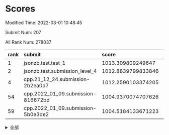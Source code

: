 # Scores

Modified Time: 2022-03-01 10:48:45

Submit Num: 207

All Rank Num: 278037

| rank |               submit               |       score        |       sigma        | pk_num |
| :--- | :--------------------------------- | :----------------- | :----------------- | :----- |
| 1    | jsonzb.test.test_1                 | 1013.309809249647  | 0.782424173109392  | 5370   |
| 2    | jsonzb.test.submission_level_4     | 1012.8839799833846 | 0.8045393324556167 | 5374   |
| 4    | cpp.21_12_24.submission-2b2ea0d7   | 1012.2590103374205 | 0.7670035870472546 | 5374   |
| 54   | cpp.2022_01_09.submission-816672bd | 1004.9370074707626 | 0.7087435957925384 | 5376   |
| 59   | cpp.2022_01_09.submission-5b0e3de2 | 1004.5184133671223 | 0.7022449621954274 | 5371   |


<details>
<summary>全部</summary>

| rank |                 submit                 |       score        |       sigma        | pk_num |
| :--- | :------------------------------------- | :----------------- | :----------------- | :----- |
| 1    | jsonzb.test.test_1                     | 1013.309809249647  | 0.782424173109392  | 5370   |
| 2    | jsonzb.test.submission_level_4         | 1012.8839799833846 | 0.8045393324556167 | 5374   |
| 3    | gobigger.level_3.submission_level_3_29 | 1012.2738541395333 | 0.757782062756157  | 5370   |
| 4    | cpp.21_12_24.submission-2b2ea0d7       | 1012.2590103374205 | 0.7670035870472546 | 5374   |
| 5    | gobigger.level_3.submission_level_3_43 | 1012.0096492025855 | 0.7872979558425045 | 5374   |
| 6    | gobigger.level_3.submission_level_3_25 | 1011.9536577951803 | 0.7727045548303403 | 5378   |
| 7    | gobigger.level_3.submission_level_3_2  | 1011.5683098197295 | 0.7948118575459071 | 5370   |
| 8    | gobigger.level_3.submission_level_3_15 | 1011.1683801544956 | 0.7836789540773317 | 5373   |
| 9    | gobigger.level_3.submission_level_3_27 | 1011.071787036145  | 0.7734883245443421 | 5375   |
| 10   | gobigger.level_3.submission_level_3_24 | 1011.0707827559036 | 0.7739717874872135 | 5371   |
| 11   | gobigger.level_3.submission_level_3_4  | 1011.0091636220297 | 0.7811281805052717 | 5373   |
| 12   | gobigger.level_3.submission_level_3_5  | 1011.0084442171037 | 0.7812729117366535 | 5367   |
| 13   | gobigger.level_3.submission_level_3_13 | 1010.9724691327523 | 0.7634471503797652 | 5371   |
| 14   | gobigger.level_3.submission_level_3_48 | 1010.9412864696578 | 0.7632719283949349 | 5371   |
| 15   | gobigger.level_3.submission_level_3_33 | 1010.807002398484  | 0.7889120307250953 | 5377   |
| 16   | gobigger.level_3.submission_level_3_18 | 1010.7557548652286 | 0.7573140120422495 | 5373   |
| 17   | gobigger.level_3.submission_level_3_40 | 1010.69805536344   | 0.7650882527895806 | 5378   |
| 18   | gobigger.level_3.submission_level_3_12 | 1010.655717816348  | 0.754167579726792  | 5370   |
| 19   | gobigger.level_3.submission_level_3_1  | 1010.6407566811205 | 0.7517639676422988 | 5377   |
| 20   | gobigger.level_3.submission_level_3_38 | 1010.5676955696603 | 0.7683349376273251 | 5372   |
| 21   | gobigger.level_3.submission_level_3_14 | 1010.5124135120069 | 0.7561035262392473 | 5376   |
| 22   | gobigger.level_3.submission_level_3_28 | 1010.4987948125544 | 0.7776937570018378 | 5366   |
| 23   | gobigger.level_3.submission_level_3_10 | 1010.477816572405  | 0.7513227536907099 | 5374   |
| 24   | gobigger.level_3.submission_level_3_44 | 1010.4258803188741 | 0.7479092095168448 | 5376   |
| 25   | gobigger.level_3.submission_level_3_42 | 1010.3783510547335 | 0.7766112578315509 | 5373   |
| 26   | gobigger.level_3.submission_level_3_34 | 1010.3440518064364 | 0.736478284195857  | 5372   |
| 27   | gobigger.level_3.submission_level_3_23 | 1010.2322409111341 | 0.7455902951070926 | 5374   |
| 28   | gobigger.level_3.submission_level_3_7  | 1010.1558577983343 | 0.7871702131786044 | 5374   |
| 29   | gobigger.level_3.submission_level_3_39 | 1009.9155747566853 | 0.7424467633118516 | 5376   |
| 30   | gobigger.level_3.submission_level_3_37 | 1009.9145474396671 | 0.7492019973640484 | 5372   |
| 31   | gobigger.level_3.submission_level_3_20 | 1009.8480132414821 | 0.7562174716158696 | 5372   |
| 32   | gobigger.level_3.submission_level_3_31 | 1009.7758218922824 | 0.7294961754106511 | 5369   |
| 33   | gobigger.level_3.submission_level_3_30 | 1009.758333257922  | 0.7517348329187832 | 5367   |
| 34   | gobigger.level_3.submission_level_3_35 | 1009.6889810993889 | 0.7524243854965844 | 5374   |
| 35   | gobigger.level_3.submission_level_3_0  | 1009.6818753739715 | 0.7637022203827691 | 5376   |
| 36   | gobigger.level_3.submission_level_3_22 | 1009.5860335092901 | 0.7793796851119862 | 5367   |
| 37   | gobigger.level_3.submission_level_3_36 | 1009.5533901728572 | 0.740026412814361  | 5372   |
| 38   | gobigger.level_3.submission_level_3_47 | 1009.5058012589977 | 0.7433260141559204 | 5374   |
| 39   | gobigger.level_3.submission_level_3_19 | 1009.4939678581627 | 0.7434927688262399 | 5372   |
| 40   | gobigger.level_3.submission_level_3_16 | 1009.4395485921473 | 0.765797302131955  | 5375   |
| 41   | gobigger.level_3.submission_level_3_17 | 1009.4155110998669 | 0.7556897355398877 | 5374   |
| 42   | gobigger.level_3.submission_level_3_49 | 1009.4146651000432 | 0.7368881572444785 | 5370   |
| 43   | gobigger.level_3.submission_level_3_41 | 1009.3798783597754 | 0.7225642587963046 | 5373   |
| 44   | gobigger.level_3.submission_level_3_32 | 1009.3103735824113 | 0.7482848894352241 | 5368   |
| 45   | gobigger.level_3.submission_level_3_26 | 1009.1362517330208 | 0.7395238940303254 | 5373   |
| 46   | gobigger.level_3.submission_level_3_6  | 1009.1234377704515 | 0.7498264669843085 | 5369   |
| 47   | gobigger.level_3.submission_level_3_11 | 1009.0972656286636 | 0.7727339861479057 | 5370   |
| 48   | gobigger.level_3.submission_level_3_3  | 1008.8683051588611 | 0.7621059687342212 | 5375   |
| 49   | gobigger.level_3.submission_level_3_45 | 1008.7863143841894 | 0.743352089847689  | 5372   |
| 50   | gobigger.level_3.submission_level_3_8  | 1008.7264782895619 | 0.7453677280243116 | 5373   |
| 51   | gobigger.level_3.submission_level_3_46 | 1008.6989189574988 | 0.7566551547444392 | 5375   |
| 52   | gobigger.level_3.submission_level_3_9  | 1008.6455622073422 | 0.7345574500972769 | 5374   |
| 53   | gobigger.level_3.submission_level_3_21 | 1008.2199661603705 | 0.7501742650120927 | 5369   |
| 54   | cpp.2022_01_09.submission-816672bd     | 1004.9370074707626 | 0.7087435957925384 | 5376   |
| 55   | gobigger.level_1.submission_level_1_43 | 1004.885053012006  | 0.7321782890145062 | 5374   |
| 56   | gobigger.level_1.submission_level_1_13 | 1004.683332534971  | 0.7084912842172081 | 5369   |
| 57   | gobigger.level_1.submission_level_1_5  | 1004.6689157109248 | 0.7309089540831842 | 5372   |
| 58   | gobigger.level_1.submission_level_1_49 | 1004.5387432401686 | 0.7325292453269735 | 5370   |
| 59   | cpp.2022_01_09.submission-5b0e3de2     | 1004.5184133671223 | 0.7022449621954274 | 5371   |
| 60   | gobigger.level_1.submission_level_1_48 | 1004.4710115670899 | 0.7207805996184786 | 5373   |
| 61   | gobigger.level_1.submission_level_1_16 | 1004.4646949903198 | 0.7162803070505693 | 5380   |
| 62   | gobigger.level_1.submission_level_1_39 | 1004.360868495889  | 0.7268105214161118 | 5372   |
| 63   | gobigger.level_1.submission_level_1_7  | 1004.3301762128953 | 0.7140967728491983 | 5374   |
| 64   | gobigger.level_1.submission_level_1_8  | 1004.257105661274  | 0.7174787979178082 | 5376   |
| 65   | gobigger.level_1.submission_level_1_14 | 1004.1529365107187 | 0.7166283493088659 | 5375   |
| 66   | gobigger.level_1.submission_level_1_33 | 1004.1506221051875 | 0.7340255744287814 | 5375   |
| 67   | gobigger.level_1.submission_level_1_36 | 1004.1411775237729 | 0.7140187640142507 | 5377   |
| 68   | gobigger.level_1.submission_level_1_26 | 1004.0950714718531 | 0.7129923845823684 | 5375   |
| 69   | gobigger.level_1.submission_level_1_30 | 1004.0254395196808 | 0.7218716392018035 | 5373   |
| 70   | gobigger.level_1.submission_level_1_47 | 1003.9793237941467 | 0.7114918964722301 | 5374   |
| 71   | gobigger.level_1.submission_level_1_19 | 1003.8472653279414 | 0.7139522197513847 | 5372   |
| 72   | gobigger.level_1.submission_level_1_28 | 1003.8234963025949 | 0.717622933941612  | 5376   |
| 73   | gobigger.level_1.submission_level_1_20 | 1003.7816552533128 | 0.7174246375760677 | 5373   |
| 74   | gobigger.level_1.submission_level_1_1  | 1003.7665219298964 | 0.7286693529063853 | 5374   |
| 75   | gobigger.level_1.submission_level_1_22 | 1003.6130545861238 | 0.7090806334419709 | 5367   |
| 76   | gobigger.level_1.submission_level_1_17 | 1003.5891890590605 | 0.7173310617018893 | 5375   |
| 77   | gobigger.level_1.submission_level_1_9  | 1003.5459738852155 | 0.7110248959153075 | 5376   |
| 78   | gobigger.level_1.submission_level_1_35 | 1003.4777340965339 | 0.7267582719667081 | 5372   |
| 79   | gobigger.level_1.submission_level_1_3  | 1003.4450620867707 | 0.7243191746598359 | 5374   |
| 80   | gobigger.level_1.submission_level_1_41 | 1003.4087778680577 | 0.715962921142521  | 5375   |
| 81   | gobigger.level_1.submission_level_1_24 | 1003.3830650917405 | 0.719878701649271  | 5372   |
| 82   | gobigger.level_1.submission_level_1_11 | 1003.3086724935382 | 0.7147720684727672 | 5376   |
| 83   | gobigger.level_1.submission_level_1_44 | 1003.2872143392917 | 0.7124452802126476 | 5376   |
| 84   | gobigger.level_1.submission_level_1_34 | 1003.2195310503107 | 0.7204761892409164 | 5378   |
| 85   | gobigger.level_1.submission_level_1_38 | 1003.1916092997824 | 0.7226031861978295 | 5373   |
| 86   | gobigger.level_1.submission_level_1_46 | 1003.185712279468  | 0.7069401976582476 | 5373   |
| 87   | gobigger.level_1.submission_level_1_6  | 1003.1636703227947 | 0.715369268299312  | 5377   |
| 88   | gobigger.level_1.submission_level_1_12 | 1003.1128235235069 | 0.7101900260763074 | 5374   |
| 89   | gobigger.level_1.submission_level_1_37 | 1003.0364326627997 | 0.7180571650921586 | 5375   |
| 90   | gobigger.level_1.submission_level_1_23 | 1002.9824029341601 | 0.7139198908505731 | 5374   |
| 91   | gobigger.level_1.submission_level_1_18 | 1002.944986251275  | 0.7308600096135314 | 5373   |
| 92   | gobigger.level_1.submission_level_1_31 | 1002.936292528989  | 0.7133435167887423 | 5374   |
| 93   | gobigger.level_1.submission_level_1_25 | 1002.8962382010764 | 0.7213145887557281 | 5376   |
| 94   | gobigger.level_1.submission_level_1_29 | 1002.8055435478952 | 0.7164476438124077 | 5379   |
| 95   | gobigger.level_1.submission_level_1_0  | 1002.7707337446448 | 0.7061856237468808 | 5373   |
| 96   | gobigger.level_1.submission_level_1_21 | 1002.7529163766678 | 0.7145388496846516 | 5369   |
| 97   | gobigger.level_1.submission_level_1_10 | 1002.7386617127877 | 0.7231881503325612 | 5371   |
| 98   | gobigger.level_1.submission_level_1_32 | 1002.7210704598058 | 0.7180373472692682 | 5368   |
| 99   | gobigger.level_1.submission_level_1_45 | 1002.6815745175154 | 0.7151225930231065 | 5376   |
| 100  | gobigger.level_1.submission_level_1_15 | 1002.4635368193458 | 0.718709622317257  | 5370   |
| 101  | gobigger.level_1.submission_level_1_4  | 1002.4302533984411 | 0.7207731060784892 | 5371   |
| 102  | gobigger.level_1.submission_level_1_27 | 1002.4252711917468 | 0.7213369722562651 | 5379   |
| 103  | gobigger.level_1.submission_level_1_42 | 1002.3967952209874 | 0.7272217346368017 | 5375   |
| 104  | gobigger.level_1.submission_level_1_2  | 1002.0334629906939 | 0.7171480151230676 | 5372   |
| 105  | gobigger.level_1.submission_level_1_40 | 1000.639258812435  | 0.7192234172646923 | 5378   |
| 106  | gobigger.random.submission_random_19   | 997.4097808870063  | 0.7270971083622768 | 5376   |
| 107  | gobigger.random.submission_random_40   | 997.404764545108   | 0.7104167235302586 | 5370   |
| 108  | gobigger.random.submission_random_38   | 996.8625213593476  | 0.7092702661835668 | 5369   |
| 109  | gobigger.random.submission_random_24   | 996.7736630787903  | 0.7049405084676231 | 5374   |
| 110  | gobigger.random.submission_random_30   | 996.6764084937781  | 0.70103138581952   | 5371   |
| 111  | gobigger.random.submission_random_39   | 996.6742596773004  | 0.711785783274523  | 5377   |
| 112  | gobigger.random.submission_random_36   | 996.6350343223274  | 0.7214500091655937 | 5369   |
| 113  | gobigger.random.submission_random_20   | 996.567551716282   | 0.7123200722762685 | 5372   |
| 114  | gobigger.random.submission_random_5    | 996.522638522452   | 0.6995963277168273 | 5373   |
| 115  | gobigger.random.submission_random_18   | 996.3565059454429  | 0.7116795661057499 | 5373   |
| 116  | gobigger.random.submission_random_28   | 996.2352673125488  | 0.7270630235425044 | 5375   |
| 117  | gobigger.random.submission_random_33   | 996.2337717813682  | 0.7153728517313567 | 5371   |
| 118  | gobigger.random.submission_random_25   | 996.1721147597153  | 0.7093869950145955 | 5375   |
| 119  | gobigger.random.submission_random_45   | 996.1167022792652  | 0.6999101585299541 | 5378   |
| 120  | gobigger.random.submission_random_49   | 996.0873077119783  | 0.6963755768319454 | 5369   |
| 121  | gobigger.random.submission_random_32   | 996.0662461609558  | 0.7130434458341153 | 5374   |
| 122  | gobigger.random.submission_random_1    | 996.0563772517804  | 0.6977393130950384 | 5373   |
| 123  | gobigger.random.submission_random_48   | 996.0237917418514  | 0.7092925450412514 | 5371   |
| 124  | gobigger.random.submission_random_27   | 996.0015282381629  | 0.7206362669634019 | 5374   |
| 125  | gobigger.random.submission_random_7    | 995.9770759138572  | 0.7073441741999685 | 5370   |
| 126  | gobigger.random.submission_random_0    | 995.9334034648117  | 0.7026332988222349 | 5371   |
| 127  | gobigger.random.submission_random_43   | 995.9248730747944  | 0.724722523601397  | 5368   |
| 128  | gobigger.random.submission_random_37   | 995.8868729719245  | 0.7068452461430744 | 5376   |
| 129  | gobigger.random.submission_random_2    | 995.8730859867993  | 0.7211642220615888 | 5378   |
| 130  | gobigger.random.submission_random_16   | 995.8610606300266  | 0.7133853436149417 | 5374   |
| 131  | gobigger.random.submission_random_41   | 995.8566665843645  | 0.7157955544718348 | 5368   |
| 132  | gobigger.random.submission_random_4    | 995.794767502117   | 0.7249366949630677 | 5375   |
| 133  | gobigger.random.submission_random_34   | 995.7851878752292  | 0.7140262903345996 | 5371   |
| 134  | gobigger.random.submission_random_12   | 995.7543514832018  | 0.7111672524189245 | 5379   |
| 135  | gobigger.random.submission_random_26   | 995.6124735245975  | 0.7105494385558726 | 5369   |
| 136  | gobigger.random.submission_random_47   | 995.590327324031   | 0.7233500384285679 | 5370   |
| 137  | gobigger.random.submission_random_35   | 995.5807476926958  | 0.7108581244495076 | 5372   |
| 138  | gobigger.random.submission_random_31   | 995.5548714485064  | 0.7399858989739958 | 5377   |
| 139  | gobigger.random.submission_random_29   | 995.5470453022899  | 0.7159190455799044 | 5374   |
| 140  | gobigger.random.submission_random_10   | 995.4494371402911  | 0.7107346812751589 | 5376   |
| 141  | gobigger.random.submission_random_42   | 995.4352595706849  | 0.7369977446302879 | 5375   |
| 142  | gobigger.random.submission_random_15   | 995.3803304603367  | 0.7225964279169467 | 5375   |
| 143  | gobigger.random.submission_random_11   | 995.3583554620882  | 0.7268078674918378 | 5373   |
| 144  | gobigger.random.submission_random_9    | 995.1721684253575  | 0.7125126492752425 | 5369   |
| 145  | gobigger.random.submission_random_23   | 995.0349340913932  | 0.7076003973290038 | 5375   |
| 146  | gobigger.random.submission_random_44   | 995.0266619177537  | 0.7133874230535266 | 5371   |
| 147  | gobigger.random.submission_random_17   | 995.014792759627   | 0.7229744019817433 | 5368   |
| 148  | gobigger.random.submission_random_22   | 994.9331214798373  | 0.7248465039578276 | 5372   |
| 149  | gobigger.random.submission_random_3    | 994.9210496726992  | 0.7153564218244124 | 5374   |
| 150  | gobigger.random.submission_random_13   | 994.9107140245656  | 0.726849541140583  | 5371   |
| 151  | gobigger.random.submission_random_8    | 994.6378388753576  | 0.7158796302352461 | 5367   |
| 152  | gobigger.random.submission_random_21   | 994.6240254215109  | 0.7195509124729369 | 5375   |
| 153  | gobigger.random.submission_random_14   | 994.2703486278053  | 0.7214621367605861 | 5367   |
| 154  | gobigger.random.submission_random_6    | 994.256551737411   | 0.7265904154637807 | 5369   |
| 155  | gobigger.level_2.submission_level_2_2  | 994.2355118747577  | 0.7253721346624739 | 5373   |
| 156  | gobigger.level_2.submission_level_2_37 | 994.227198400953   | 0.7211860455674911 | 5372   |
| 157  | gobigger.random.submission_random_46   | 994.0239445349913  | 0.7350731154505965 | 5370   |
| 158  | gobigger.level_2.submission_level_2_6  | 993.8734750855994  | 0.7453596652559312 | 5371   |
| 159  | gobigger.level_2.submission_level_2_11 | 993.6316658762644  | 0.7185081069432456 | 5376   |
| 160  | gobigger.level_2.submission_level_2_3  | 993.5050573039515  | 0.7344156316499459 | 5368   |
| 161  | gobigger.level_2.submission_level_2_22 | 993.3267671103877  | 0.7396722288918269 | 5375   |
| 162  | gobigger.level_2.submission_level_2_20 | 993.307478396414   | 0.7498137390969711 | 5369   |
| 163  | gobigger.level_2.submission_level_2_5  | 993.2734611346549  | 0.736017289480077  | 5371   |
| 164  | gobigger.level_2.submission_level_2_44 | 993.2618070490281  | 0.7427881270755182 | 5368   |
| 165  | gobigger.level_2.submission_level_2_42 | 993.1427487052091  | 0.7396299432167583 | 5370   |
| 166  | gobigger.level_2.submission_level_2_43 | 992.8893895422365  | 0.7663673667010514 | 5369   |
| 167  | gobigger.level_2.submission_level_2_48 | 992.8651830524625  | 0.7489393759848605 | 5374   |
| 168  | gobigger.level_2.submission_level_2_40 | 992.7242503628963  | 0.7509957142434869 | 5364   |
| 169  | gobigger.level_2.submission_level_2_28 | 992.689526547614   | 0.7455513265278699 | 5375   |
| 170  | gobigger.level_2.submission_level_2_25 | 992.532441320128   | 0.7272828323129583 | 5371   |
| 171  | gobigger.level_2.submission_level_2_10 | 992.5304943067011  | 0.7293233091933873 | 5369   |
| 172  | gobigger.level_2.submission_level_2_27 | 992.3728699419959  | 0.7464042409272279 | 5370   |
| 173  | gobigger.level_2.submission_level_2_14 | 992.3691044986944  | 0.754716435191214  | 5371   |
| 174  | gobigger.level_2.submission_level_2_4  | 992.3201250517739  | 0.7602464428452785 | 5374   |
| 175  | gobigger.level_2.submission_level_2_8  | 992.2653792666547  | 0.7425636787321142 | 5380   |
| 176  | gobigger.level_2.submission_level_2_15 | 992.2530996318548  | 0.7356886085063066 | 5377   |
| 177  | gobigger.level_2.submission_level_2_7  | 992.2486323161094  | 0.7564467533547102 | 5372   |
| 178  | gobigger.level_2.submission_level_2_33 | 992.2379859662693  | 0.7516422038249815 | 5368   |
| 179  | gobigger.level_2.submission_level_2_31 | 992.1859155349098  | 0.7391720482510957 | 5371   |
| 180  | gobigger.level_2.submission_level_2_30 | 992.1022454354617  | 0.7546066458410967 | 5375   |
| 181  | gobigger.level_2.submission_level_2_38 | 991.9892814000129  | 0.7546613808265741 | 5373   |
| 182  | gobigger.level_2.submission_level_2_18 | 991.926725576657   | 0.7453794470713914 | 5373   |
| 183  | gobigger.level_2.submission_level_2_21 | 991.8508144990939  | 0.7498626622759653 | 5369   |
| 184  | gobigger.level_2.submission_level_2_17 | 991.8323827667563  | 0.7590786204647307 | 5373   |
| 185  | gobigger.level_2.submission_level_2_34 | 991.7902372471126  | 0.7420869509253725 | 5371   |
| 186  | gobigger.level_2.submission_level_2_23 | 991.7507325930111  | 0.7465538966685692 | 5375   |
| 187  | gobigger.level_2.submission_level_2_12 | 991.6777389072332  | 0.7801033369943697 | 5373   |
| 188  | gobigger.level_2.submission_level_2_9  | 991.5970378199838  | 0.7259493113542927 | 5375   |
| 189  | gobigger.level_2.submission_level_2_47 | 991.5903590534141  | 0.7460176214087132 | 5375   |
| 190  | gobigger.level_2.submission_level_2_39 | 991.5259454703847  | 0.768594447142653  | 5366   |
| 191  | gobigger.level_2.submission_level_2_32 | 991.5193138342074  | 0.7707214877115344 | 5373   |
| 192  | gobigger.level_2.submission_level_2_16 | 991.4459692174004  | 0.7464647624638421 | 5375   |
| 193  | gobigger.level_2.submission_level_2_41 | 991.4424505450352  | 0.7541994567207497 | 5375   |
| 194  | gobigger.level_2.submission_level_2_24 | 991.4039057709222  | 0.7363605591962766 | 5372   |
| 195  | gobigger.level_2.submission_level_2_49 | 991.3430410768627  | 0.7335510740373589 | 5370   |
| 196  | gobigger.level_2.submission_level_2_46 | 991.3086730284199  | 0.7473170803342427 | 5368   |
| 197  | gobigger.level_2.submission_level_2_35 | 991.2812405715397  | 0.751998584465009  | 5368   |
| 198  | gobigger.level_2.submission_level_2_29 | 991.2175928536766  | 0.7923296924755205 | 5369   |
| 199  | gobigger.level_2.submission_level_2_36 | 990.9073686688624  | 0.762981255264552  | 5370   |
| 200  | gobigger.level_2.submission_level_2_45 | 990.7730915526485  | 0.771900800298952  | 5375   |
| 201  | gobigger.level_2.submission_level_2_1  | 990.54118652335    | 0.7558150566145454 | 5376   |
| 202  | gobigger.level_2.submission_level_2_19 | 990.3239292132898  | 0.7620667724245985 | 5370   |
| 203  | gobigger.level_2.submission_level_2_0  | 990.0239661975596  | 0.7739830592818487 | 5373   |
| 204  | gobigger.level_2.submission_level_2_26 | 989.8731957151317  | 0.7719069712851829 | 5374   |
| 205  | gobigger.level_2.submission_level_2_13 | 989.1503951997352  | 0.7855865698094142 | 5369   |
| 206  | gobigger.none.submission_none_0        | 977.5889473975197  | 1.339790154579925  | 5371   |
| 207  | gobigger.none.submission_none_1        | 975.0041247289466  | 1.5430070512940106 | 5378   |

</details>